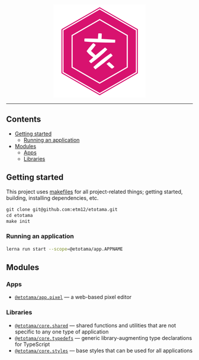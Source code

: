 
<center>
  <img src="https://raw.githubusercontent.com/etm12/etotama/master/assets/logo.png" alt="干支娘" />
</center>

---

## Contents

  - [Getting started](#getting-started)
    - [Running an application](#running-an-application)
  - [Modules](#modules)
    - [Apps](#apps)
    - [Libraries](#libraries)

## Getting started

This project uses [makefiles](./Makefile) for all project-related things; getting started, building, installing dependencies, etc.

```
git clone git@github.com:etm12/etotama.git
cd etotama
make init
```

### Running an application

```sh
lerna run start --scope=@etotama/app.APPNAME
```

## Modules

### Apps

  - [`@etotama/app.pixel`](./apps/pixel) — a web-based pixel editor

### Libraries

  - [`@etotama/core.shared`](./core/shared) — shared functions and utilities that are not specific to any one type of application
  - [`@etotama/core.typedefs`](./core/typedefs) — generic library-augmenting type declarations for TypeScript
  - [`@etotama/core.styles`](./core/styles) — base styles that can be used for all applications

